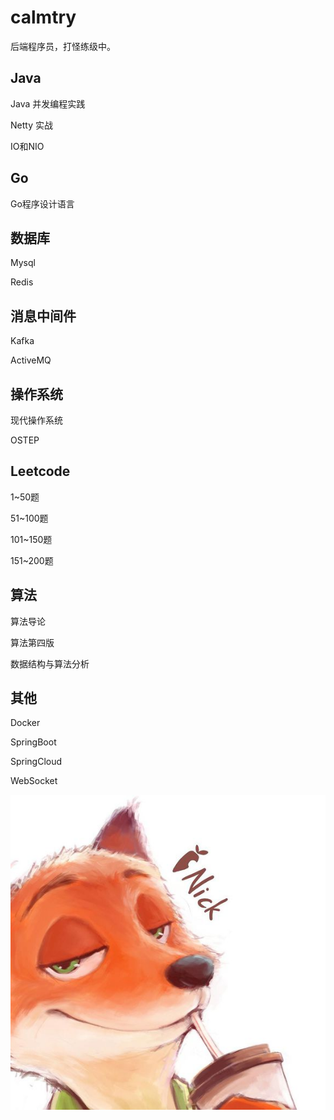 # calmtry

后端程序员，打怪练级中。

## Java

Java 并发编程实践

Netty 实战

IO和NIO



## Go

Go程序设计语言



## 数据库

Mysql

Redis



## 消息中间件

Kafka

ActiveMQ





## 操作系统

现代操作系统

OSTEP





## Leetcode

1~50题

51~100题

101~150题

151~200题



## 算法

算法导论

算法第四版

数据结构与算法分析



## 其他

Docker

SpringBoot

SpringCloud

WebSocket

![311fec24b899a901f36e4a3d15950a7b0208f515](img/311fec24b899a901f36e4a3d15950a7b0208f515.jpg)